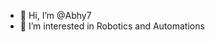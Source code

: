 - 👋 Hi, I’m @Abhy7
- 👀 I’m interested in Robotics and Automations

<!---
Abhy7/Abhy7 is a ✨ special ✨ repository because its `README.md` (this file) appears on your GitHub profile.
You can click the Preview link to take a look at your changes.
--->
